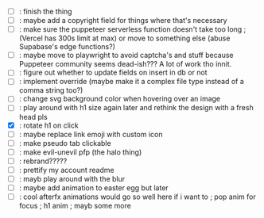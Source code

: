 - [ ] : finish the thing
- [ ] : maybe add a copyright field for things where that's necessary
- [ ] : make sure the puppeteer serverless function doesn't take too long ; (Vercel has 300s limit at max) or move to something else (abuse Supabase's edge functions?)
- [ ] : maybe move to playwright to avoid captcha's and stuff because Puppeteer community seems dead-ish??? A lot of work tho innit.
- [ ] : figure out whether to update fields on insert in db or not
- [ ] : implement override (maybe make it a complex file type instead of a comma string too?)
- [ ] : change svg background color when hovering over an image
- [ ] : play around with h1 size again later and rethink the design with a fresh head pls
- [x] : rotate h1 on click
- [ ] : maybe replace link emoji with custom icon
- [ ] : make pseudo tab clickable
- [ ] : make evil-unevil pfp (the halo thing)
- [ ] : rebrand?????
- [ ] : prettify my account readme
- [ ] : mayb play around with the blur
- [ ] : maybe add animation to easter egg but later
- [ ] : cool afterfx animations would go so well here if i want to ; pop anim for focus ; h1 anim ; mayb some more
